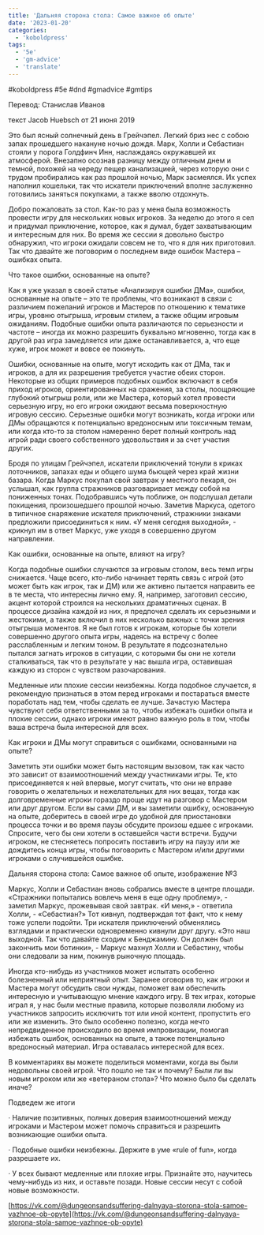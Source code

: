 ```yaml
---
title: 'Дальняя сторона стола: Самое важное об опыте'
date: '2023-01-20'
categories:
  - 'koboldpress'
tags:
  - '5e'
  - 'gm-advice'
  - 'translate'
---
```


#koboldpress #5e #dnd #gmadvice #gmtips



Перевод: Станислав Иванов

текст Jacob Huebsch от 21 июня 2019



Это был ясный солнечный день в Грейчэпел. Легкий бриз нес с собою запах прошедшего накануне ночью дождя. Марк, Холли и Себастиан стояли у порога Голдфинч Инн, наслаждаясь окружавшей их атмосферой. Внезапно осознав разницу между отличным днем и темной, похожей на череду пещер канализацией, через которую они с трудом пробирались как раз прошлой ночью, Марк засмеялся. Их успех наполнил кошельки, так что искатели приключений вполне заслуженно готовились заняться покупками, а также вволю отдохнуть.



Добро пожаловать за стол. Как-то раз у меня была возможность провести игру для нескольких новых игроков. За неделю до этого я сел и придумал приключение, которое, как я думал, будет захватывающим и интересным для них. Во время же сессии я довольно быстро обнаружил, что игроки ожидали совсем не то, что я для них приготовил. Так что давайте же поговорим о последнем виде ошибок Мастера – ошибках опыта.



Что такое ошибки, основанные на опыте?

Как я уже указал в своей статье «Анализируя ошибки ДМа», ошибки, основанные на опыте – это те проблемы, что возникают в связи с различием пожеланий игроков и Мастеров по отношению к тематике игры, уровню отыгрыша, игровым стилем, а также общим игровым ожиданиям. Подобные ошибки опыта различаются по серьезности и частоте – иногда их можно разрешить буквально мгновенно, тогда как в другой раз игра замедляется или даже останавливается, а, что еще хуже, игрок может и вовсе ее покинуть.



Ошибки, основанные на опыте, могут исходить как от ДМа, так и игроков, а для их разрешения требуется участие обеих сторон. Некоторые из общих примеров подобных ошибок включают в себя приход игроков, ориентированных на сражения, за столы, поощряющие глубокий отыгрыш роли, или же Мастера, который хотел провести серьезную игру, но его игроки ожидают весьма поверхностную игровую сессию. Серьезные ошибки могут возникать, когда игроки или ДМы обращаются к потенциально вредоносным или токсичным темам, или когда кто-то за столом намеренно берет полный контроль над игрой ради своего собственного удовольствия и за счет участия других.



Бродя по улицам Грейчэпел, искатели приключений тонули в криках лоточников, запахах еды и общего шума бьющей через край жизни базара. Когда Маркус покупал свой завтрак у местного пекаря, он услышал, как группа стражников разговаривает между собой на пониженных тонах. Подобравшись чуть поближе, он подслушал детали похищения, произошедшего прошлой ночью. Заметив Маркуса, одетого в типичное снаряжение искателя приключений, стражники знаками предложили присоединиться к ним. «У меня сегодня выходной», - крикнул им в ответ Маркус, уже уходя в совершенно другом направлении.



Как ошибки, основанные на опыте, влияют на игру?

Когда подобные ошибки случаются за игровым столом, весь темп игры снижается. Чаще всего, кто-либо начинает терять связь с игрой (это может быть как игрок, так и ДМ) или же активно пытается направить ее в те места, что интересны лично ему. Я, например, заготовил сессию, акцент которой строился на нескольких драматичных сценах. В процессе дизайна каждой из них, я предпочел сделать их серьезными и жестокими, а также включил в них несколько важных с точки зрения отыгрыша моментов. Я не был готов к игрокам, которые бы хотели совершенно другого опыта игры, надеясь на встречу с более расслабленным и легким тоном. В результате я подсознательно пытался загнать игроков в ситуации, с которыми бы они не хотели сталкиваться, так что в результате у нас вышла игра, оставившая каждую из сторон с чувством разочарования.



Медленные или плохие сессии неизбежны. Когда подобное случается, я рекомендую признаться в этом перед игроками и постараться вместе поработать над тем, чтобы сделать ее лучше. Зачастую Мастера чувствуют себя ответственными за то, чтобы избежать ошибки опыта и плохие сессии, однако игроки имеют равно важную роль в том, чтобы ваша встреча была интересной для всех.



Как игроки и ДМы могут справиться с ошибками, основанными на опыте?

Заметить эти ошибки может быть настоящим вызовом, так как часто это зависит от взаимоотношений между участниками игры. Те, кто присоединяется к ней впервые, могут считать, что они не вправе говорить о желательных и нежелательных для них вещах, тогда как долговременные игроки гораздо проще идут на разговор с Мастером или друг другом. Если вы сами ДМ, и вы заметили ошибку, основанную на опыте, доберитесь в своей игре до удобной для приостановки процесса точки и во время паузы обсудите произош едшее с игроками. Спросите, чего бы они хотели в оставшейся части встречи. Будучи игроком, не стесняетесь попросить поставить игру на паузу или же дождитесь конца игры, чтобы поговорить с Мастером и/или другими игроками о случившейся ошибке.



Дальняя сторона стола: Самое важное об опыте, изображение №3

Маркус, Холли и Себастиан вновь собрались вместе в центре площади. «Стражники попытались вовлечь меня в еще одну проблему», - заметил Маркус, прожевывая свой завтрак. «И меня,» - ответила Холли, - «Себастиан?» Тот кивнул, подтверждая тот факт, что к нему тоже успели подойти. Три искателя приключений обменялись взглядами и практически одновременно кивнули друг другу. «Это наш выходной. Так что давайте сходим к Бенджамину. Он должен был закончить мои ботинки», - Маркус махнул Холли и Себастину, чтобы они следовали за ним, покинув рыночную площадь.



Иногда кто-нибудь из участников может испытать особенно болезненный или неприятный опыт. Заранее оговорив то, как игроки и Мастера могут обсудить свои нужды, поможет вам обеспечить интересную и учитывающую мнение каждого игру. В тех играх, которые играл я, у нас были местные правила, которые позволяли любому из участников запросить исключить тот или иной контент, пропустить его или же изменить. Это было особенно полезно, когда нечто непредвиденное происходило во время импровизации, помогая избежать ошибок, основанных на опыте, а также потенциально вредоносный материал. Игра оставалась интересной для всех.



В комментариях вы можете поделиться моментами, когда вы были недовольны своей игрой. Что пошло не так и почему? Были ли вы новым игроком или же «ветераном стола»? Что можно было бы сделать иначе?



Подведем же итоги

· Наличие позитивных, полных доверия взаимоотношений между игроками и Мастером может помочь справиться и разрешить возникающие ошибки опыта.



· Подобные ошибки неизбежны. Держите в уме «rule of fun», когда разрешаете их.



· У всех бывают медленные или плохие игры. Признайте это, научитесь чему-нибудь из них, и оставьте позади. Новые сессии несут с собой новые возможности.



[https://vk.com/@dungeonsandsuffering-dalnyaya-storona-stola-samoe-vazhnoe-ob-opyte](https://vk.com/@dungeonsandsuffering-dalnyaya-storona-stola-samoe-vazhnoe-ob-opyte)
